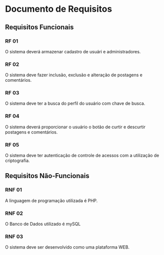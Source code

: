 # Documento de Requisitos

## Requisitos Funcionais

### RF 01

O sistema deverá armazenar cadastro de usuári e administradores.
### RF 02

O sistema deve fazer inclusão, exclusão e alteração de postagens e comentários.

### RF 03

O sistema deve ter a busca do perfil do usuário com chave de busca.

### RF 04

O sistema deverá proporcionar o usuário  o botão de curtir e descurtir postagens e comentários.

### RF  05

O sistema deve ter autenticação de controle de acessos com a utilização de criptografia.


## Requisitos Não-Funcionais

### RNF 01

A linguagem de programação utilizada é PHP.

### RNF 02

O Banco de Dados utilizado é mySQL
### RNF 03

O sistema deve ser desenvolvido como uma  plataforma WEB.
